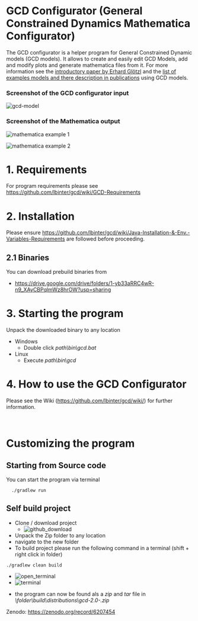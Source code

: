 # GCD Configurator (General Constrained Dynamics Mathematica Configurator)

The GCD configurator is a helper program for General Constrained Dynamic models (GCD models). It allows to create and easily edit GCD Models, add and modify plots and generate mathematica files from it. For more information see the [introductory paper by Erhard Glötzl](https://mpra.ub.uni-muenchen.de/112385/) and the [list of examples models and there description in publications](https://github.com/lbinter/gcd-examples/blob/main/README.md) using GCD models.

### Screenshot of the GCD configurator input
![gcd-model](https://user-images.githubusercontent.com/100148373/167151521-3488c00c-5552-4919-8216-0488d42ee1b2.png)

### Screenshot of the Mathematica output
![mathematica example 1](https://user-images.githubusercontent.com/100148373/167164577-69ec84df-fa46-4b77-9dac-9031a03752a3.png)

![mathematica example 2](https://user-images.githubusercontent.com/100148373/167164589-5348c5c8-5085-42d0-8f55-4ffd01f379f3.png)

# 1. Requirements
For program requirements please see https://github.com/lbinter/gcd/wiki/GCD-Requirements

# 2. Installation
Please ensure https://github.com/lbinter/gcd/wiki/Java-Installation-&-Env.-Variables-Requirements are followed before proceeding. 

## 2.1 Binaries
You can download prebuild binaries from 

 * https://drive.google.com/drive/folders/1-yb33aRRC4wR-n9_XAyCBPqlmWz8hrOW?usp=sharing

  
# 3. Starting the program
Unpack the downloaded binary to any location
* Windows
  - Double click _path\bin\gcd.bat_
* Linux
  - Execute _path\bin\gcd_
# 4. How to use the GCD Configurator
Please see the Wiki (https://github.com/lbinter/gcd/wiki/) for further information.
<br><br><br>

# Customizing the program
## Starting from Source code
You can start the program via terminal
```
  ./gradlew run
```
  
## Self build project
* Clone / download project
  - ![github_download](https://user-images.githubusercontent.com/100148373/167261394-8b081f91-cb7d-452f-ad85-5b0d9c43798c.png)
* Unpack the Zip folder to any location
* navigate to the new folder
* To build project please run the following command in a terminal (shift + right click in folder)
```
./gradlew clean build
```
  - ![open_terminal](https://user-images.githubusercontent.com/100148373/167261834-948d19bf-2e8f-47b1-a6ed-72bfda138f36.png)
  - ![terminal](https://user-images.githubusercontent.com/100148373/167261824-f678d062-23fb-4b66-9ccc-977c05400455.png)


* the program can now be found als a _zip_ and _tar_ file in _\folder\build\distributions\gcd-2.0-<timestamp>.zip_

Zenodo: https://zenodo.org/record/6207454
